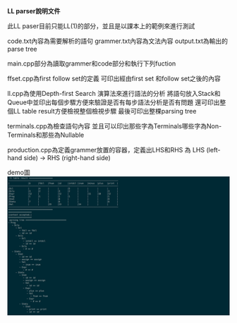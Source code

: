 **LL parser說明文件**

此LL paser目前只能LL(1)的部分，並且是以課本上的範例來進行測試

code.txt內容為需要解析的語句
grammer.txt內容為文法內容
output.txt為輸出的parse tree

main.cpp部分為讀取grammer和code部分和執行下列fuction

ffset.cpp為first follow set的定義
可印出經由first set 和follow set之後的內容

ll.cpp為使用Depth-first Search 演算法來進行語法的分析
將語句放入Stack和Queue中並印出每個步驟方便來驗證是否有每步語法分析是否有問題
還可印出整個LL table result方便檢視整個檢視步驟
最後可印出整棵parsing tree

terminals.cpp為檢查語句內容
並且可以印出那些字為Terminals哪些字為Non-Terminals和那些為Nullable


production.cpp為定義grammer放置的容器，定義出LHS和RHS
為 LHS (left-hand side) -> RHS (right-hand side)

demo圖
![solarized LLparser](https://github.com/divazone/LL-parser/blob/master/pic.png)
